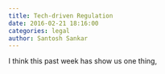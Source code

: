 ```yaml
---
title: Tech-driven Regulation
date: 2016-02-21 18:16:00
categories: legal
author: Santosh Sankar
---
```


I think this past week has show us one thing, 